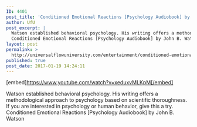 ```yaml
---
ID: 4401
post_title: 'Conditioned Emotional Reactions [Psychology Audiobook] by John B. Watson'
author: UfU
post_excerpt: |
  Watson established behavioral psychology. His writing offers a methodological approach to psychology based on scientific thoroughness. If you are interested in psychology or human behavior, give this a try.
  Conditioned Emotional Reactions [Psychology Audiobook] by John B. Watson
layout: post
permalink: >
  http://universalflowuniversity.com/entertainment/conditioned-emotional-reactions-psychology-audiobook-by-john-b-watson/
published: true
post_date: 2017-01-19 14:24:11
---
```

[embed]https://www.youtube.com/watch?v=xeduxvMLKpM[/embed]<br>
<p>Watson established behavioral psychology. His writing offers a methodological approach to psychology based on scientific thoroughness. If you are interested in psychology or human behavior, give this a try. 
Conditioned Emotional Reactions [Psychology Audiobook] by John B. Watson</p>